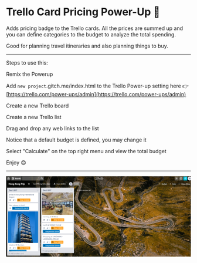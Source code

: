 # Trello Card Pricing Power-Up 🚀

Adds pricing badge to the Trello cards. All the prices are summed up and you can define categories to the budget to analyze the total spending.

Good for planning travel itineraries and also planning things to buy. 

---

Steps to use this:

Remix the Powerup

Add `new project`.gitch.me/index.html to the Trello Power-up setting here 👉  [https://trello.com/power-ups/admin](https://trello.com/power-ups/admin)

Create a new Trello board

Create a new Trello list

Drag and drop any web links to the list

Notice that a default budget is defined, you may change it

Select "Calculate" on the top right menu and view the total budget

Enjoy 😊

---

![Screenshot](/public/images/screenshot1.png?raw=true "Trello Card Prices and Budget")
